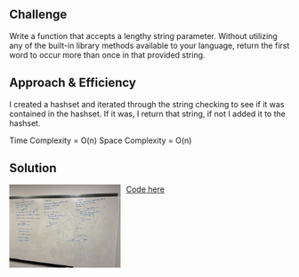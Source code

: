 ## Challenge
<p>Write a function that accepts a lengthy string parameter.
Without utilizing any of the built-in library methods available to your language, return the first word to occur more than once in that provided string.</p>


## Approach & Efficiency
I created a hashset and iterated through the string checking to see if it was contained in the hashset. If it was, I return that string, if not I added it to the hashset.

Time Complexity = O(n)
Space Complexity = O(n)


## Solution
<img src="../assets/repeatedword.jpg"
     alt="White Board Picture"
     style="float: left; margin-right: 10px; width: 200px;" />

<a href="../src/main/java/codechallenges/repeatedword">Code here</a>